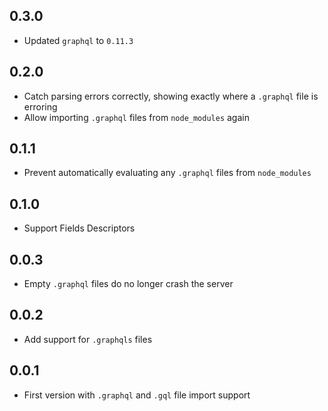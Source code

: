 ## 0.3.0

- Updated `graphql` to `0.11.3`

## 0.2.0

- Catch parsing errors correctly, showing exactly where a `.graphql` file is erroring
- Allow importing `.graphql` files from `node_modules` again

## 0.1.1

- Prevent automatically evaluating any `.graphql` files from `node_modules`

## 0.1.0

- Support Fields Descriptors

## 0.0.3

- Empty `.graphql` files do no longer crash the server

## 0.0.2

- Add support for `.graphqls` files

## 0.0.1

- First version with `.graphql` and `.gql` file import support

